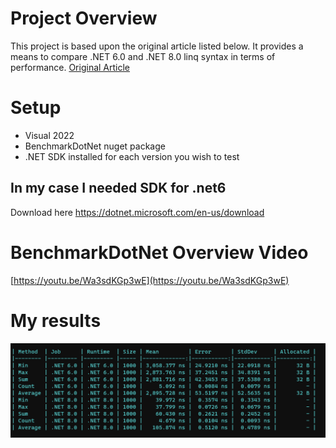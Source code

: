 # Project Overview
This project is based upon the original article listed below. It provides a means to compare .NET 6.0 and .NET 8.0 linq syntax in terms of performance.
[Original Article]([https://website-name.com](https://www.youtube.com/watch?v=zCKwlgtVLnQ&t=1s)https://www.youtube.com/watch?v=zCKwlgtVLnQ&t=1s)

# Setup
* Visual 2022
* BenchmarkDotNet nuget package
* .NET SDK installed for each version you wish to test
## In my case I needed SDK for .net6
Download here https://dotnet.microsoft.com/en-us/download

# BenchmarkDotNet Overview Video
[https://youtu.be/Wa3sdKGp3wE](https://youtu.be/Wa3sdKGp3wE)
# My results
<img src="https://github.com/itaylorm/LinqPerformance/blob/main/BenchmarkResults.png"/>
